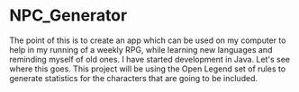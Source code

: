 # NPC_Generator
The point of this is to create an app which can be used on my computer to help in my running of a weekly RPG, while learning new languages and reminding myself of old ones. I have started development in Java. Let's see where this goes.
This project will be using the Open Legend set of rules to generate statistics for the characters that are going to be included.
